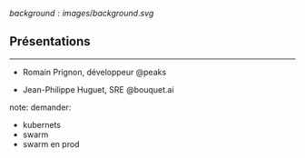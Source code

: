 $background:images/background.svg$
## Présentations
---
* Romain Prignon, développeur @peaks

* Jean-Philippe Huguet, SRE @bouquet.ai

note: 
demander:
- kubernets
- swarm
- swarm en prod

